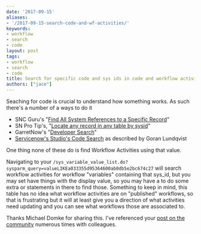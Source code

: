 ```yaml
---
date: '2017-09-15'
aliases:
- '/2017-09-15-search-code-and-wf-activities/'
keywords:
- workflow
- search
- code
layout: post
tags:
- workflow
- search
- code
title: Search for specific code and sys ids in code and workflow activities
authors: ["jace"]
---
```


Seaching for code is crucial to understand how something works. As such
there's a number of a ways to do it

-   SNC Guru's "[Find All System References to a Specific
    Record](https://www.servicenowguru.com/system-definition/find-references-specific-record/)"
-   SN Pro Tip's, "[Locate any record in any table by
    sysid](https://snprotips.com/blog/sncprotips/2015/12/locate-any-record-in-any-table-by-sysidhtml)"
-   GarretNow's "[Developer
    Search](https://garrettnow.com/2014/08/12/developer-search/)"
-   [Servicenow's Studio's Code
    Search](https://community.servicenow.com/community/develop/blog/2017/01/15/where-did-i-write-that-piece-of-code)
    as described by Goran Lundqvist

One thing none of these do is find Workflow Activities using that value.

Navigating to your
`/sys_variable_value_list.do?sysparm_query=valueLIKEa033355d95364600ab0db5e2bc674c27`
will search workflow activities for workflow "variables" containing that
sys\_id, but you may set have things with the display value, so you may
have a to do some extra or statements in there to find those. Something
to keep in mind, this table has no idea what workflow activities are on
"published" workflows, so that is frustrating but it will at least give
you a direction of what activities need updating and you can see what
workflows those are associated to.

Thanks Michael Domke for sharing this. I've referenced your [post on the
community](https://community.servicenow.com/thread/157997) numerous
times with colleagues.
